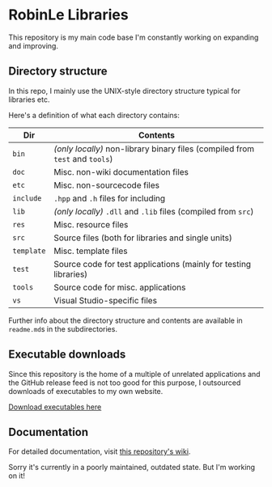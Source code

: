 ﻿# RobinLe Libraries
This repository is my main code base I'm constantly working on expanding and improving.


## Directory structure
In this repo, I mainly use the UNIX-style directory structure typical for libraries etc.

Here's a definition of what each directory contains:

| Dir | Contents |
|-----|----------|
| `bin` | *(only locally)* non-library binary files (compiled from `test` and `tools`) |
| `doc` | Misc. non-wiki documentation files |
| `etc` | Misc. non-sourcecode files |
| `include` | `.hpp` and `.h` files for including |
| `lib` | *(only locally)* `.dll` and `.lib` files (compiled from `src`) |
| `res` | Misc. resource files |
| `src` | Source files (both for libraries and single units) |
| `template` | Misc. template files |
| `test` | Source code for test applications (mainly for testing libraries) |
| `tools` | Source code for misc. applications |
| `vs` | Visual Studio-specific files |

Further info about the directory structure and contents are available in `readme.md`s in the subdirectories.


## Executable downloads
Since this repository is the home of a multiple of unrelated applications and the GitHub release feed is not too good for this purpose, I outsourced downloads of executables to my own website.

[Download executables here](https://download.robinle.de/github/libs/)


## Documentation
For detailed documentation, visit [this repository's wiki](https://lnk.robinle.de/git/wiki/libs).

Sorry it's currently in a poorly maintained, outdated state. But I'm working on it!
